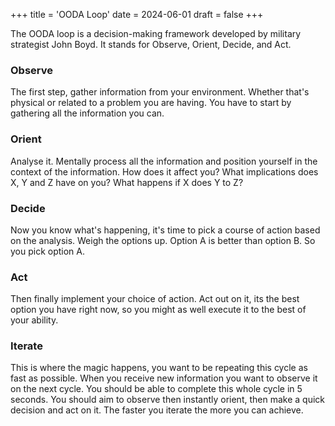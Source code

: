 +++
title = 'OODA Loop'
date = 2024-06-01
draft = false
+++

The OODA loop is a decision-making framework developed by military strategist John Boyd. It stands for Observe, Orient, Decide, and Act.

### Observe
The first step, gather information from your environment. Whether that's physical or related to a problem you are having. You have to start by gathering all the information you can.
### Orient
Analyse it. Mentally process all the information and position yourself in the context of the information. How does it affect you? What implications does X, Y and Z have on you? What happens if X does Y to Z?
### Decide
Now you know what's happening, it's time to pick a course of action based on the analysis. Weigh the options up. Option A is better than option B. So you pick option A.
### Act
Then finally implement your choice of action. Act out on it, its the best option you have right now, so you might as well execute it to the best of your ability.
### Iterate 
This is where the magic happens, you want to be repeating this cycle as fast as possible. When you receive new information you want to observe it on the next cycle. You should be able to complete this whole cycle in 5 seconds. You should aim to observe then instantly orient, then make a quick decision and act on it. The faster you iterate the more you can achieve.
